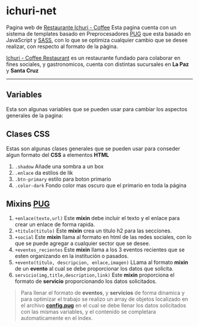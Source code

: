 # ichuri-net
Pagina web de [Restaurante Ichuri - Coffee][ichuri]
Esta pagina cuenta con un sistema de templates basado en Preprocesadores [PUG][pug] que esta basado en JavaScript y [SASS](https://sass-lang.com/), con lo que se optimiza cualquier cambio que se desee realizar, con respecto al formato de la página.

[Ichuri - Coffee Restaurant][ichuri] es un restaurante fundado para colaborar en fines sociales, y gastronomicos, cuenta con distintas sucursales en **La Paz** y **Santa Cruz**
___

## Variables
Esta son algunas variables que se pueden usar para cambiar los aspectos generales de la pagina:
## Clases CSS
Estas son algunas clases generales que se pueden usar para conseder algun formato del **CSS** a elementos **HTML**

1. `.shadow` Añade una sombra a un box
2. `.enlace` da estilos de lik
3. `.btn-primary` estilo para boton primario
4. `.color-dark` Fondo color mas oscuro que el primario en toda la página

## Mixins [PUG][pug]

1. `+enlace(texto,url)` Este **mixin** debe incluir el texto y el enlace para crear un enlace de forma rapida.
2. `+titulo(titulo)` Este **mixin** crea un titulo h2 para las secciones.
3. `+social` Este **mixin** llama al formato en html de las redes sociales, con lo que se puede agregar a cualquier sector que se desee.
4. `+eventos_recientes` Este **mixin** llama a los 3 eventos recientes que se esten organizando en la institución o pasados.
5. `+evento(titulo, descripcion, enlace,imagen)` LLama al formato **mixin** de un **evento** al cual se debe proporcionar los datos que solicita.
6. `servicio(img,title,description,link)` Este **mixin** proporciona el formato de **servicio** proporcionando los datos solicitados.
> Para llenar el formato de **eventos**, y **servicios** de forma dinamica y para optimizar el trabajo se realizo un array de objetos localizado en el archivo [**config.pug**](https://github.com/CristhianChaucaMariaca/ichuri-net/blob/master/dev/config/config.pug) en el cual se debe llenar los datos solicitados con las mismas variables, y el contenido se completara automaticamente en el index.


[ichuri]:https://www.ichuri.net/
[pug]:https://pugjs.org/api/getting-started.html
